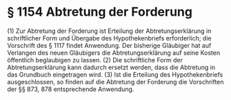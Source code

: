 # § 1154 Abtretung der Forderung
(1) Zur Abtretung der Forderung ist Erteilung der Abtretungserklärung in schriftlicher Form und Übergabe des Hypothekenbriefs erforderlich; die Vorschrift des § 1117 findet Anwendung. Der bisherige Gläubiger hat auf Verlangen des neuen Gläubigers die Abtretungserklärung auf seine Kosten öffentlich beglaubigen zu lassen.
(2) Die schriftliche Form der Abtretungserklärung kann dadurch ersetzt werden, dass die Abtretung in das Grundbuch eingetragen wird.
(3) Ist die Erteilung des Hypothekenbriefs ausgeschlossen, so finden auf die Abtretung der Forderung die Vorschriften der §§ 873, 878 entsprechende Anwendung.